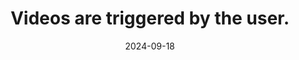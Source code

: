 ---
N: '119'
Rubrique: Images et médias
title: Videos are triggered by the user.
abstract: 
categories: ["Images and media"]
agrege: O4119-E030
opquast: '4 119'
indiceebook: '30'
description: "Rule n° 030"
before: "029"
weight: "030"
after: "031"
actif: '1'
layout: rules
date: 2024-09-18
tags: ["Accessibility", ""]
objectif: ["Leave the user in control of the visual interface when viewing the site.", "
Do not force the user to trigger animated content.", "
Improving the accessibility of content for people with disabilities"]
Meo: ["Do not set up video content that starts automatically and without explicit action by the user to this effect.
", "
Do not incorporate elements into the page that trigger the playback of a non-controllable video, for example with the html video element with the autoplay attribute or without the controls attribute."]
Controle: ["On each page with video content:
<ul><li>
Check the absence of video content automatically activated when the page loads;</li>
li>Check the absence of video content activated in an unpredictable manner following a user action.</li></ul>"]
epubcheck: false
ace: false
humancheck: true
Source: ["Opquast"]
Referentiel: [""]
steps: ["Conception", "Editorial"]
---